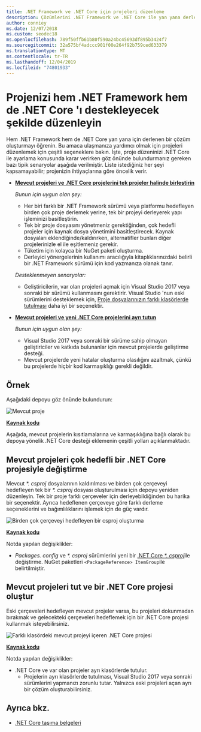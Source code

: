 ```yaml
---
title: .NET Framework ve .NET Core için projeleri düzenleme
description: Çözümlerini .NET Framework ve .NET Core ile yan yana derlemek isteyen proje sahipleri için yardım.
author: conniey
ms.date: 12/07/2018
ms.custom: seodec18
ms.openlocfilehash: 789f50ffb61b80f590a24bc45693df895b3424f7
ms.sourcegitcommit: 32a575bf4adccc901f00e264f92b759ced633379
ms.translationtype: MT
ms.contentlocale: tr-TR
ms.lasthandoff: 12/04/2019
ms.locfileid: "74801933"
---
```

# <a name="organize-your-project-to-support-both-net-framework-and-net-core"></a>Projenizi hem .NET Framework hem de .NET Core 'ı destekleyecek şekilde düzenleyin

Hem .NET Framework hem de .NET Core yan yana için derlenen bir çözüm oluşturmayı öğrenin. Bu amaca ulaşmanıza yardımcı olmak için projeleri düzenlemek için çeşitli seçeneklere bakın. İşte, proje düzeninizi .NET Core ile ayarlama konusunda karar verirken göz önünde bulundurmanız gereken bazı tipik senaryolar aşağıda verilmiştir. Liste istediğiniz her şeyi kapsamayabilir; projenizin ihtiyaçlarına göre öncelik verir.

- [**Mevcut projeleri ve .NET Core projelerini tek projeler halinde birleştirin**](#replace-existing-projects-with-a-multi-targeted-net-core-project)

  *Bunun için uygun olan şey:*
  - Her biri farklı bir .NET Framework sürümü veya platformu hedefleyen birden çok proje derlemek yerine, tek bir projeyi derleyerek yapı işleminizi basitleştirin.
  - Tek bir proje dosyasını yönetmeniz gerektiğinden, çok hedefli projeler için kaynak dosya yönetimini basitleştirecek. Kaynak dosyaları eklendiğinde/kaldırırken, alternatifler bunları diğer projelerinizle el ile eşitlemeniz gerekir.
  - Tüketim için kolayca bir NuGet paketi oluşturma.
  - Derleyici yönergelerinin kullanımı aracılığıyla kitaplıklarınızdaki belirli bir .NET Framework sürümü için kod yazmanıza olanak tanır.

  *Desteklenmeyen senaryolar:*
  - Geliştiricilerin, var olan projeleri açmak için Visual Studio 2017 veya sonraki bir sürümü kullanmasını gerektirir. Visual Studio 'nun eski sürümlerini desteklemek için, [Proje dosyalarınızın farklı klasörlerde tutulması](#support-vs) daha iyi bir seçenektir.

- <a name="support-vs"></a>[**Mevcut projeleri ve yeni .NET Core projelerini ayrı tutun**](#keep-existing-projects-and-create-a-net-core-project)

  *Bunun için uygun olan şey:*
  - Visual Studio 2017 veya sonraki bir sürüme sahip olmayan geliştiriciler ve katkıda bulunanlar için mevcut projelerde geliştirme desteği.
  - Mevcut projelerde yeni hatalar oluşturma olasılığını azaltmak, çünkü bu projelerde hiçbir kod karmaşıklığı gerekli değildir.

## <a name="example"></a>Örnek

Aşağıdaki depoyu göz önünde bulundurun:

![Mevcut proje](./media/project-structure/existing-project-structure.png)

[**Kaynak kodu**](https://github.com/dotnet/samples/tree/master/framework/libraries/migrate-library/)

Aşağıda, mevcut projelerin kısıtlamalarına ve karmaşıklığına bağlı olarak bu depoya yönelik .NET Core desteği eklemenin çeşitli yolları açıklanmaktadır.

## <a name="replace-existing-projects-with-a-multi-targeted-net-core-project"></a>Mevcut projeleri çok hedefli bir .NET Core projesiyle değiştirme

Mevcut *\*. csproj* dosyalarının kaldırılması ve birden çok çerçeveyi hedefleyen tek bir *\*. csproj* dosyası oluşturulması için depoyu yeniden düzenleyin. Tek bir proje farklı çerçeveler için derleyebildiğinden bu harika bir seçenektir. Ayrıca hedeflenen çerçeveye göre farklı derleme seçeneklerini ve bağımlılıklarını işlemek için de güç vardır.

![Birden çok çerçeveyi hedefleyen bir csproj oluşturma](./media/project-structure/multi-targeted-project.png)

[**Kaynak kodu**](https://github.com/dotnet/samples/tree/master/framework/libraries/migrate-library-csproj/)

Notda yapılan değişiklikler:

- *Packages. config* ve *\*. csproj* sürümlerini yeni bir [.NET Core *\*. csproj*](https://github.com/dotnet/samples/tree/master/framework/libraries/migrate-library-csproj/src/Car/Car.csproj)ile değiştirme. NuGet paketleri `<PackageReference> ItemGroup`ile belirtilmiştir.

## <a name="keep-existing-projects-and-create-a-net-core-project"></a>Mevcut projeleri tut ve bir .NET Core projesi oluştur

Eski çerçeveleri hedefleyen mevcut projeler varsa, bu projeleri dokunmadan bırakmak ve gelecekteki çerçeveleri hedeflemek için bir .NET Core projesi kullanmak isteyebilirsiniz.

![Farklı klasördeki mevcut projeyi içeren .NET Core projesi](./media/project-structure/separate-projects-same-source.png)

[**Kaynak kodu**](https://github.com/dotnet/samples/tree/master/framework/libraries/migrate-library-csproj-keep-existing/)

Notda yapılan değişiklikler:

- .NET Core ve var olan projeler ayrı klasörlerde tutulur.
  - Projelerin ayrı klasörlerde tutulması, Visual Studio 2017 veya sonraki sürümlerini yapmanızı zorunlu tutar. Yalnızca eski projeleri açan ayrı bir çözüm oluşturabilirsiniz.

## <a name="see-also"></a>Ayrıca bkz.

- [.NET Core taşıma belgeleri](index.md)
